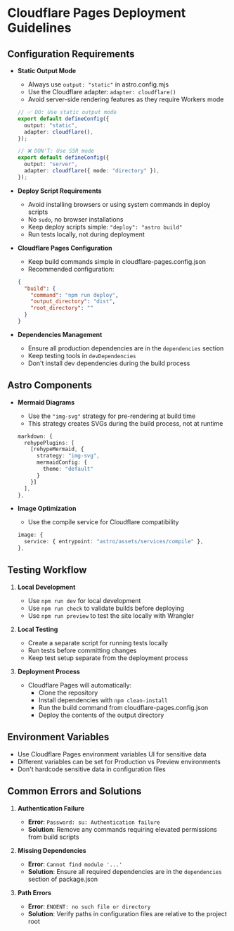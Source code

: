# Cloudflare Pages Deployment Guidelines

## Configuration Requirements

- **Static Output Mode**
  - Always use `output: "static"` in astro.config.mjs
  - Use the Cloudflare adapter: `adapter: cloudflare()`
  - Avoid server-side rendering features as they require Workers mode
  
  ```typescript
  // ✅ DO: Use static output mode
  export default defineConfig({
    output: "static",
    adapter: cloudflare(),
  });

  // ❌ DON'T: Use SSR mode
  export default defineConfig({
    output: "server",
    adapter: cloudflare({ mode: "directory" }),
  });
  ```

- **Deploy Script Requirements**
  - Avoid installing browsers or using system commands in deploy scripts
  - No `sudo`, no browser installations
  - Keep deploy scripts simple: `"deploy": "astro build"`
  - Run tests locally, not during deployment

- **Cloudflare Pages Configuration**
  - Keep build commands simple in cloudflare-pages.config.json
  - Recommended configuration:
  
  ```json
  {
    "build": {
      "command": "npm run deploy",
      "output_directory": "dist",
      "root_directory": ""
    }
  }
  ```

- **Dependencies Management**
  - Ensure all production dependencies are in the `dependencies` section
  - Keep testing tools in `devDependencies`
  - Don't install dev dependencies during the build process

## Astro Components

- **Mermaid Diagrams**
  - Use the `"img-svg"` strategy for pre-rendering at build time
  - This strategy creates SVGs during the build process, not at runtime
  
  ```typescript
  markdown: {
    rehypePlugins: [
      [rehypeMermaid, {
        strategy: "img-svg", 
        mermaidConfig: {
          theme: "default"
        }
      }]
    ],
  },
  ```

- **Image Optimization**
  - Use the compile service for Cloudflare compatibility
  
  ```typescript
  image: {
    service: { entrypoint: "astro/assets/services/compile" },
  },
  ```

## Testing Workflow

1. **Local Development**
   - Use `npm run dev` for local development
   - Use `npm run check` to validate builds before deploying
   - Use `npm run preview` to test the site locally with Wrangler

2. **Local Testing**
   - Create a separate script for running tests locally
   - Run tests before committing changes
   - Keep test setup separate from the deployment process

3. **Deployment Process**
   - Cloudflare Pages will automatically:
     - Clone the repository
     - Install dependencies with `npm clean-install`
     - Run the build command from cloudflare-pages.config.json
     - Deploy the contents of the output directory

## Environment Variables

- Use Cloudflare Pages environment variables UI for sensitive data
- Different variables can be set for Production vs Preview environments
- Don't hardcode sensitive data in configuration files

## Common Errors and Solutions

1. **Authentication Failure**
   - **Error**: `Password: su: Authentication failure`
   - **Solution**: Remove any commands requiring elevated permissions from build scripts

2. **Missing Dependencies**
   - **Error**: `Cannot find module '...'`
   - **Solution**: Ensure all required dependencies are in the `dependencies` section of package.json

3. **Path Errors**
   - **Error**: `ENOENT: no such file or directory`
   - **Solution**: Verify paths in configuration files are relative to the project root 